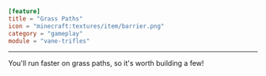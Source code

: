 ```toml
[feature]
title = "Grass Paths"
icon = "minecraft:textures/item/barrier.png"
category = "gameplay"
module = "vane-trifles"
```
---
You'll run faster on grass paths, so it's worth building a few!
